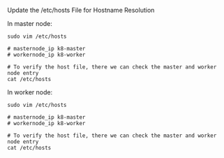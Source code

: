 Update the /etc/hosts File for Hostname Resolution


In master node:

```
sudo vim /etc/hosts

# masternode_ip k8-master
# workernode_ip k8-worker

# To verify the host file, there we can check the master and worker node entry 
cat /etc/hosts

```

In worker node:

```
sudo vim /etc/hosts

# masternode_ip k8-master
# workernode_ip k8-worker

# To verify the host file, there we can check the master and worker node entry 
cat /etc/hosts

```

